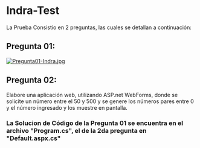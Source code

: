 # Indra-Test
La Prueba Consistio en 2 preguntas, las cuales se detallan a continuación:

## Pregunta 01: 
[![Pregunta01-Indra.jpg](https://i.postimg.cc/NjmJVqd3/Pregunta01-Indra.jpg)](https://postimg.cc/686f2SJc)

## Pregunta 02:

Elabore una aplicación web, utilizando ASP.net WebForms, donde se solicite un número entre
el 50 y 500 y se genere los números pares entre 0 y el número ingresado y los muestre en
pantalla.

### La Solucion de Código de la Pregunta 01 se encuentra en el archivo "Program.cs", el de la 2da pregunta en  "Default.aspx.cs"
